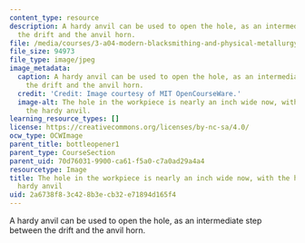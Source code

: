 ```yaml
---
content_type: resource
description: A hardy anvil can be used to open the hole, as an intermediate step between
  the drift and the anvil horn.
file: /media/courses/3-a04-modern-blacksmithing-and-physical-metallurgy-fall-2008/2a6738f83c428b3ecb32e71894d165f4_061.jpg
file_size: 94973
file_type: image/jpeg
image_metadata:
  caption: A hardy anvil can be used to open the hole, as an intermediate step between
    the drift and the anvil horn.
  credit: 'Credit: Image courtesy of MIT OpenCourseWare.'
  image-alt: The hole in the workpiece is nearly an inch wide now, with the help of
    the hardy anvil.
learning_resource_types: []
license: https://creativecommons.org/licenses/by-nc-sa/4.0/
ocw_type: OCWImage
parent_title: bottleopener1
parent_type: CourseSection
parent_uid: 70d76031-9900-ca61-f5a0-c7a0ad29a4a4
resourcetype: Image
title: The hole in the workpiece is nearly an inch wide now, with the help of the
  hardy anvil
uid: 2a6738f8-3c42-8b3e-cb32-e71894d165f4
---
```

A hardy anvil can be used to open the hole, as an intermediate step between the drift and the anvil horn.